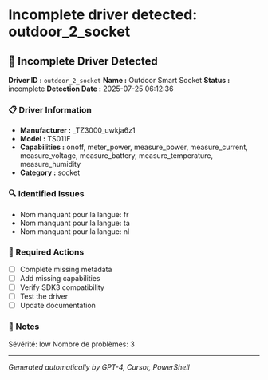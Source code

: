 # Incomplete driver detected: outdoor_2_socket

## 🚨 Incomplete Driver Detected

**Driver ID :** `outdoor_2_socket`
**Name :** Outdoor Smart Socket
**Status :** incomplete
**Detection Date :** 2025-07-25 06:12:36

### 📋 Driver Information
- **Manufacturer :** _TZ3000_uwkja6z1
- **Model :** TS011F
- **Capabilities :** onoff, meter_power, measure_power, measure_current, measure_voltage, measure_battery, measure_temperature, measure_humidity
- **Category :** socket

### 🔍 Identified Issues
- Nom manquant pour la langue: fr
- Nom manquant pour la langue: ta
- Nom manquant pour la langue: nl

### 🎯 Required Actions
- [ ] Complete missing metadata
- [ ] Add missing capabilities
- [ ] Verify SDK3 compatibility
- [ ] Test the driver
- [ ] Update documentation

### 📝 Notes
Sévérité: low
Nombre de problèmes: 3

---
*Generated automatically by GPT-4, Cursor, PowerShell*

